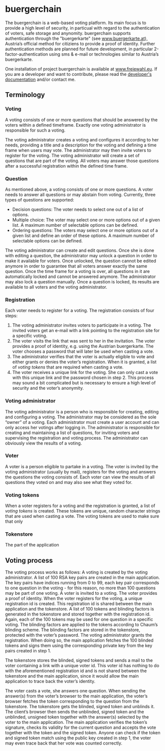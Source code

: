 # buergerchain

The buergerchain is a web-based voting platform. Its main focus is to provide a high level of security, in particual with regard to the authentication of voters, safe storage and anynomity. buergerchain supports authentication through the  "buergerkarte" (see www.buergerkarte.at), Austria’s official method for citiziens to provide a proof of identity. Further authentication methods are planned for future development, in particular 2-factor-authentication using sms & e-mail or technologies similar to Austria’s buergerkarte.

One installation of project buergerchain is available at www.freiewahl.eu. If you are a developer and want to contribute, please read the [developer's documentation](dev.md) and/or contact me.

## Terminology

### Voting
A voting consists of one or more questions that should be answered by the voters within a defined timeframe. Exactly one voting administrator is responsible for such a voting.

The voting administrator creates a voting and configures it according to her needs, providing a title and a description for the voting and defining a time frame when users may vote. The administrator may then invite voters to register for the voting. The voting administrator will create a set of questions that are part of the voting. All voters may answer those questions after a successful registration within the defined time frame.

### Question
As mentioned above, a voting consists of one or more questions. A voter needs to answer all questions or may abstain from voting. Currently, three types of questions are supported:

* Decision questions: The voter needs to select one out of a list of options.
* Multiple choice: The voter may select one or more options out of a given list. A maximum number of selectable options can be defined.
* Ordering questions: The voters may select one or more options out of a given list and define an order of these options. A maximum number of selectable options can be defined.

The voting administrator can create and edit questions. Once she is done with editing a question, the administrator may unlock a question in order to make it available for voters. Once unlocked, the question cannot be edited anymore in order to guarantee that all voters answer exactly the same question.
Once the time frame for a voting is over, all questions in it are automatically locked and cannot be answered anymore. The administrator may also lock a question manually. Once a question is locked, its results are available to all voters and the voting administrator.

### Registration
Each voter needs to register for a voting. The registration consists of four steps:
1. The voting administrator invites voters to participate in a voting. The invited voters get an e-mail with a link pointing to the registration site for a specific voting.
2. The voter visits the link that was sent to her in the invitation. The voter provides a proof of identity, e.g. using the Austrian buergerkarte. The voter chooses a password that will later be used when casting a vote.
3. The administrator verifies that the voter is actually eligible to vote and either grants or denies the voter’s registration. When it is granted, a list of *voting tokens* that are required when casting a vote.
4. The voter receives a unique link for the voting. She can only cast a vote with this unique link and the password chosen in step 2.
This process may sound a bit complicated but is necessary to ensure a high level of security and the voter’s anonymity.

### Voting administrator
The voting administrator is a person who is responsible for creating, editing and configuring a voting. The administrator may be considered as the sole “owner” of a voting. Each administrator must create a user account and can only access her votings after logging in. The administrator is responsible for creating and maintaining a list of questions, for inviting voters and supervising the registration and voting process. The administrator can obviously view the results of a voting.

### Voter
A voter is a person eligible to partake in a voting. The voter is invited by the voting administrator (usually by mail), registers for the voting and answers the questions the voting consists of. Each voter can view the results of all questions they voted on and may also see what they voted for.

### Voting tokens
When a voter registers for a voting and the registration is granted, a list of *voting tokens* is created. These tokens are unique, random character strings that are used when casting a vote. The voting tokens are used to make sure that only 

### Tokenstore
The part of the application

## Voting process
The voting process works as follows:
A voting is created by the voting administrator. A list of 100 RSA key pairs are created in the main application. The key pairs have indices running from 0 to 99, each key pair corresponds to one question in the voting - for this reason, no more than 100 questions may be part of one voting.
A voter is invited to a voting. The voter provides a proof of identity. When the voter registers for the voting, a unique registration id is created. This registration id is shared between the main application and the tokenstore. A list of 100 tokens and blinding factors is generated in the tokenstore and stored together with the registration id. Again, each of the 100 tokens may be used for one question in a specific voting. The blinding factors are applied to the tokens according to Chaum’s blinding scheme. The blinding factors are stored in the tokenstore, protected with the voter’s password.
The voting administrator grants the registration. When doing so, the main application fetches the 100 blinded tokens and signs them using the corresponding private key from the key pairs created in step 1.

The tokenstore stores the blinded, signed tokens and sends a mail to the voter containing a link with a unique voter id. This voter id has nothing to do with the aforementioned registration id and is not shared between the tokenstore and the main application, since it would allow the main application to trace back the voter’s identity.

The voter casts a vote, she answers one question. When sending the answer(s) from the voter’s browser to the main application, the voter’s browser fetches the token corresponding to the question from the tokenstore. The tokenstore gets the blinded, signed token and unblinds it. The client’s browser then sends the unblinded, signed token and the unblinded, unsigned token together with the answer(s) selected by the voter to the main application. The main application verifies the token’s signature, checks its validity for the current question and accepts the vote together with the token and the signed token.
Anyone can check if the token and signed token match using the public key created in step 1, the voter may even trace back that her vote was counted correctly.
